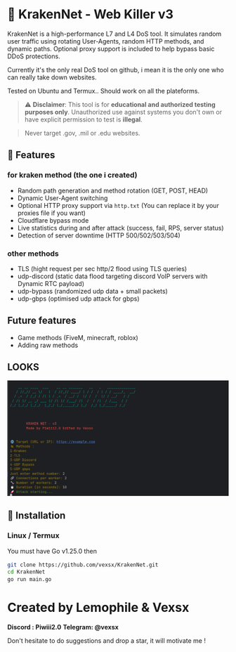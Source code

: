 # 🦑 KrakenNet - Web Killer v3

KrakenNet is a high-performance L7 and L4 DoS tool. It simulates random user traffic using rotating User-Agents, random HTTP methods, and dynamic paths. Optional proxy support is included to help bypass basic DDoS protections.

Currently it's the only real DoS tool on github, i mean it is the only one who can really take down websites.

Tested on Ubuntu and Termux.. Should work on all the plateforms.

> ⚠️ **Disclaimer**: This tool is for **educational and authorized testing purposes only**. Unauthorized use against systems you don't own or have explicit permission to test is **illegal**.

> Never target .gov, .mil or .edu websites.

## 🚀 Features

### for kraken method (the one i created)
- Random path generation and method rotation (GET, POST, HEAD)
- Dynamic User-Agent switching
- Optional HTTP proxy support via `http.txt` (You can replace it by your proxies file if you want)
- Cloudflare bypass mode
- Live statistics during and after attack (success, fail, RPS, server status)
- Detection of server downtime (HTTP 500/502/503/504)

### other methods

- TLS (hight request per sec http/2 flood using TLS queries)
- udp-discord (static data flood targeting discord VoIP servers with Dynamic RTC payload)
- udp-bypass (randomized udp data + small packets)
- udp-gbps (optimised udp attack for gbps)
  
## Future features

  - Game methods (FiveM, minecraft, roblox)
  - Adding raw methods
 
## LOOKS

![dsat](Screenshots/img.png)



## 🔧 Installation

### Linux / Termux
You must have Go v1.25.0 then
```bash
git clone https://github.com/vexsx/KrakenNet.git
cd KrakenNet
go run main.go
```
# Created by Lemophile & Vexsx
**Discord : Piwiii2.0**
**Telegram: @vexsx**

Don't hesitate to do suggestions and drop a star, it will motivate me !
